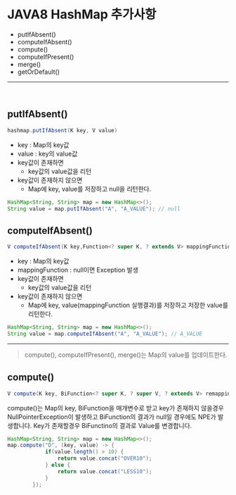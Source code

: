 # JAVA8 HashMap 추가사항

* putIfAbsent()
* computeIfAbsent()
* compute()
* computeIfPresent()
* merge()
* getOrDefault()

---
<br/>

## putIfAbsent()

```java
hashmap.putIfAbsent(K key, V value)
```
* key : Map의 key값
* value : key의 value값
* key값이 존재하면 
    * key값의 value값을 리턴
* key값이 존재하지 않으면
    * Map에 key, value를 저장하고 null을 리턴한다. 

```java
HashMap<String, String> map = new HashMap<>();
String value = map.putIfAbsent("A", "A_VALUE"); // null
```

## computeIfAbsent()

```java
V computeIfAbsent(K key,Function<? super K, ? extends V> mappingFunction)
```

* key : Map의 key값
* mappingFunction : null이면 Exception 발생
* key값이 존재하면 
    * key값의 value값을 리턴 
* key값이 존재하지 않으면
    * Map에 key, value(mappingFunction 실행결과)를 저장하고 저장한 value를 리턴한다.

```java
HashMap<String, String> map = new HashMap<>();
String value = map.computeIfAbsent("A", "A_VALUE"); // A_VALUE
```
---

> compute(), computeIfPresent(), merge()는 Map의 value를 업데이트한다. 

## compute()
```java
V compute(K key, BiFunction<? super K, ? super V, ? extends V> remappingFunction)
```
compute()는 Map의 key, BiFunction을 매개변수로 받고 
key가 존재하지 않을경우 NullPointerException이 발생하고 BiFunction의 결과가 
null일 경우에도 NPE가 발생합니다. Key가 존재할경우 BiFunctino의 결과로 
Value를 변경합니다. 

```java
HashMap<String, String> map = new HashMap<>();
map.compute("D", (key, value) -> {
            if(value.length() > 10) {
                return value.concat("OVER10");
            } else {
                return value.concat("LESS10");
            }
        });
```
